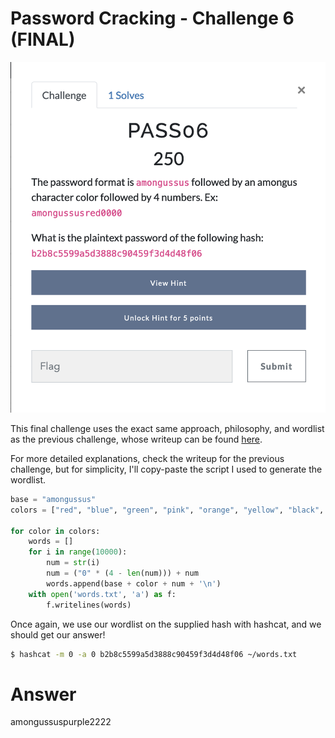 # Password Cracking - Challenge 6 (FINAL)

![pass06 screenshot](screenshots/pass06.png)

This final challenge uses the exact same approach, philosophy, and wordlist as the previous challenge, whose writeup can be found [here](pass05.md).

For more detailed explanations, check the writeup for the previous challenge, but for simplicity, I'll copy-paste the script I used to generate the wordlist.

```python
base = "amongussus"
colors = ["red", "blue", "green", "pink", "orange", "yellow", "black", "white", "purple", "brown", "cyan", "lime", "maroon", "rose", "banana", "gray", "tan", "coral"]

for color in colors:
	words = []
	for i in range(10000):
		num = str(i)
		num = ("0" * (4 - len(num))) + num
		words.append(base + color + num + '\n')
	with open('words.txt', 'a') as f:
		f.writelines(words)
```

Once again, we use our wordlist on the supplied hash with hashcat, and we should get our answer!
```bash
$ hashcat -m 0 -a 0 b2b8c5599a5d3888c90459f3d4d48f06 ~/words.txt
```

# Answer 
amongussuspurple2222